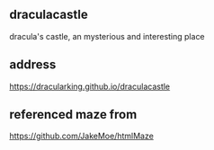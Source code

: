 ## draculacastle
dracula's castle, an mysterious and interesting place

## address
https://dracularking.github.io/draculacastle

## referenced maze from
https://github.com/JakeMoe/htmlMaze
